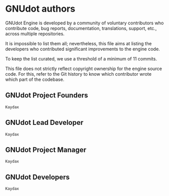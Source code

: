 # GNUdot authors

GNUdot Engine is developed by a community of voluntary contributors who
contribute code, bug reports, documentation, translations, support, etc.,
across multiple repositories.

It is impossible to list them all; nevertheless, this file aims at listing
the developers who contributed significant improvements to the engine code.

To keep the list curated, we use a threshold of a minimum of 11 commits.

This file does not strictly reflect copyright ownership for the engine
source code. For this, refer to the Git history to know which contributor
wrote which part of the codebase.

## GNUdot Project Founders

    Kaydax

## GNUdot Lead Developer

    Kaydax

## GNUdot Project Manager

    Kaydax

## GNUdot Developers

    Kaydax

